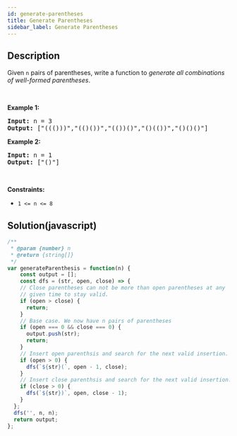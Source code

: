 ```yaml
---
id: generate-parentheses
title: Generate Parentheses
sidebar_label: Generate Parentheses
---
```

## Description
<div class="description">
<p>Given <code>n</code> pairs of parentheses, write a function to <em>generate all combinations of well-formed parentheses</em>.</p>

<p>&nbsp;</p>
<p><strong>Example 1:</strong></p>
<pre><strong>Input:</strong> n = 3
<strong>Output:</strong> ["((()))","(()())","(())()","()(())","()()()"]
</pre><p><strong>Example 2:</strong></p>
<pre><strong>Input:</strong> n = 1
<strong>Output:</strong> ["()"]
</pre>
<p>&nbsp;</p>
<p><strong>Constraints:</strong></p>

<ul>
	<li><code>1 &lt;= n &lt;= 8</code></li>
</ul>

</div>

## Solution(javascript)
```javascript
/**
 * @param {number} n
 * @return {string[]}
 */
var generateParenthesis = function(n) {
    const output = [];
    const dfs = (str, open, close) => {
    // Close parentheses can not be more than open parentheses at any 
    // given time to stay valid.
    if (open > close) {
      return;
    }
    // Base case. We now have n pairs of parentheses
    if (open === 0 && close === 0) {
      output.push(str);
      return;
    }
    // Insert open parenthsis and search for the next valid insertion.
    if (open > 0) {
      dfs(`${str}(`, open - 1, close);
    }
    // Insert close parenthsis and search for the next valid insertion.
    if (close > 0) {
      dfs(`${str})`, open, close - 1);
    }
  };
  dfs('', n, n);
  return output;
};
```